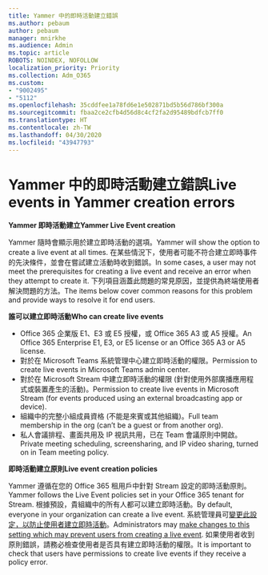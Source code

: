 ```yaml
---
title: Yammer 中的即時活動建立錯誤
ms.author: pebaum
author: pebaum
manager: mnirkhe
ms.audience: Admin
ms.topic: article
ROBOTS: NOINDEX, NOFOLLOW
localization_priority: Priority
ms.collection: Adm_O365
ms.custom:
- "9002495"
- "5112"
ms.openlocfilehash: 35cddfee1a78fd6e1e502871bd5b56d786bf300a
ms.sourcegitcommit: fbaa2ce2cfb4d56d8c4cf2fa2d95489bdfcb7ff0
ms.translationtype: HT
ms.contentlocale: zh-TW
ms.lasthandoff: 04/30/2020
ms.locfileid: "43947793"
---
```

# <a name="live-events-in-yammer-creation-errors"></a><span data-ttu-id="04809-102">Yammer 中的即時活動建立錯誤</span><span class="sxs-lookup"><span data-stu-id="04809-102">Live events in Yammer creation errors</span></span>

<span data-ttu-id="04809-103">**Yammer 即時活動建立**</span><span class="sxs-lookup"><span data-stu-id="04809-103">**Yammer Live Event creation**</span></span>

<span data-ttu-id="04809-104">Yammer 隨時會顯示用於建立即時活動的選項。</span><span class="sxs-lookup"><span data-stu-id="04809-104">Yammer will show the option to create a live event at all times.</span></span> <span data-ttu-id="04809-105">在某些情況下，使用者可能不符合建立即時事件的先決條件，並會在嘗試建立活動時收到錯誤。</span><span class="sxs-lookup"><span data-stu-id="04809-105">In some cases, a user may not meet the prerequisites for creating a live event and receive an error when they attempt to create it.</span></span> <span data-ttu-id="04809-106">下列項目涵蓋此問題的常見原因，並提供為終端使用者解決問題的方法。</span><span class="sxs-lookup"><span data-stu-id="04809-106">The items below cover common reasons for this problem and provide ways to resolve it for end users.</span></span>

<span data-ttu-id="04809-107">**誰可以建立即時活動**</span><span class="sxs-lookup"><span data-stu-id="04809-107">**Who can create live events**</span></span>
- <span data-ttu-id="04809-108">Office 365 企業版 E1、E3 或 E5 授權，或 Office 365 A3 或 A5 授權。</span><span class="sxs-lookup"><span data-stu-id="04809-108">An Office 365 Enterprise E1, E3, or E5 license or an Office 365 A3 or A5 license.</span></span>
- <span data-ttu-id="04809-109">對於在 Microsoft Teams 系統管理中心建立即時活動的權限。</span><span class="sxs-lookup"><span data-stu-id="04809-109">Permission to create live events in Microsoft Teams admin center.</span></span>
- <span data-ttu-id="04809-110">對於在 Microsoft Stream 中建立即時活動的權限 (針對使用外部廣播應用程式或裝置產生的活動)。</span><span class="sxs-lookup"><span data-stu-id="04809-110">Permission to create live events in Microsoft Stream (for events produced using an external broadcasting app or device).</span></span>
- <span data-ttu-id="04809-111">組織中的完整小組成員資格 (不能是來賓或其他組織)。</span><span class="sxs-lookup"><span data-stu-id="04809-111">Full team membership in the org (can’t be a guest or from another org).</span></span>
- <span data-ttu-id="04809-112">私人會議排程、畫面共用及 IP 視訊共用，已在 Team 會議原則中開啟。</span><span class="sxs-lookup"><span data-stu-id="04809-112">Private meeting scheduling, screensharing, and IP video sharing, turned on in Team meeting policy.</span></span>

<span data-ttu-id="04809-113">**即時活動建立原則**</span><span class="sxs-lookup"><span data-stu-id="04809-113">**Live event creation policies**</span></span>

<span data-ttu-id="04809-114">Yammer 遵循在您的 Office 365 租用戶中針對 Stream 設定的即時活動原則。</span><span class="sxs-lookup"><span data-stu-id="04809-114">Yammer follows the Live Event policies set in your Office 365 tenant for Stream.</span></span> <span data-ttu-id="04809-115">根據預設，貴組織中的所有人都可以建立即時活動。</span><span class="sxs-lookup"><span data-stu-id="04809-115">By default, everyone in your organization can create a live event.</span></span> <span data-ttu-id="04809-116">系統管理員可[變更此設定，以防止使用者建立即時活動](https://docs.microsoft.com/stream/live-event-administration#enabling-and-restricting-users-to-creating)。</span><span class="sxs-lookup"><span data-stu-id="04809-116">Administrators may [make changes to this setting which may prevent users from creating a live event](https://docs.microsoft.com/stream/live-event-administration#enabling-and-restricting-users-to-creating).</span></span> <span data-ttu-id="04809-117">如果使用者收到原則錯誤，請務必檢查使用者是否具有建立即時活動的權限。</span><span class="sxs-lookup"><span data-stu-id="04809-117">It is important to check that users have permissions to create live events if they receive a policy error.</span></span>
